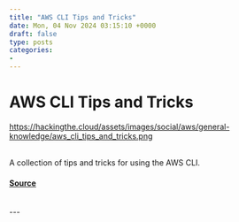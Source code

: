 ```yaml
---
title: "AWS CLI Tips and Tricks"
date: Mon, 04 Nov 2024 03:15:10 +0000
draft: false
type: posts
categories: 
- 
---
```

# AWS CLI Tips and Tricks
https://hackingthe.cloud/assets/images/social/aws/general-knowledge/aws_cli_tips_and_tricks.png
<br/>

<br/>
A collection of tips and tricks for using the AWS CLI.

#### [Source](https://hackingthe.cloud/aws/general-knowledge/aws_cli_tips_and_tricks/)

<br/>
---
